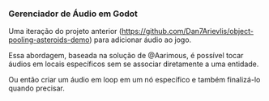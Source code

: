 ### Gerenciador de Áudio em Godot ###

Uma iteração do projeto anterior (https://github.com/Dan7Arievlis/object-pooling-asteroids-demo) para adicionar áudio ao jogo.

Essa abordagem, baseada na solução de @Aarimous, é possível tocar áudios em locais específicos sem se associar diretamente a uma entidade.

Ou então criar um áudio em loop em um nó específico e também finalizá-lo quando precisar.
